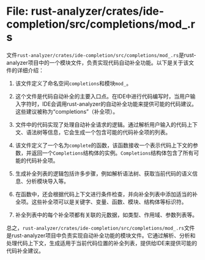 # File: rust-analyzer/crates/ide-completion/src/completions/mod_.rs

文件`rust-analyzer/crates/ide-completion/src/completions/mod_.rs`是rust-analyzer项目中的一个模块文件，负责实现代码自动补全功能。以下是关于该文件的详细介绍：

1. 该文件定义了命名空间`completions`和模块`mod_`。

2. 这个文件是代码自动补全的主要入口点。在IDE中进行代码编写时，当用户输入字符时，IDE会调用rust-analyzer的自动补全功能来提供可能的代码建议。这些建议被称为“completions”（补全项）。

3. 文件中的代码实现了处理自动补全请求的逻辑。通过解析用户输入的代码上下文、语法树等信息，它会生成一个包含可能的代码补全项的列表。

4. 该文件定义了一个名为`complete`的函数，该函数接收一个表示代码上下文的参数，并返回一个`Completions`结构体的实例。`Completions`结构体包含了所有可能的代码补全项。

5. 生成补全列表的逻辑包括许多步骤，例如解析语法树、获取当前代码的语义信息、分析模块导入等。

6. 在函数中，还会根据代码上下文进行条件检查，并向补全列表中添加适当的补全项。这些补全项可以是关键字、变量、函数、模块、结构体等标识符。

7. 补全列表中的每个补全项都有关联的元数据，如类型、作用域、参数列表等。

总之，`rust-analyzer/crates/ide-completion/src/completions/mod_.rs`文件是rust-analyzer项目中负责实现自动补全功能的模块文件。它通过解析、分析和处理代码上下文，生成适用于当前代码位置的补全列表，提供给IDE来提供可能的代码补全建议。

